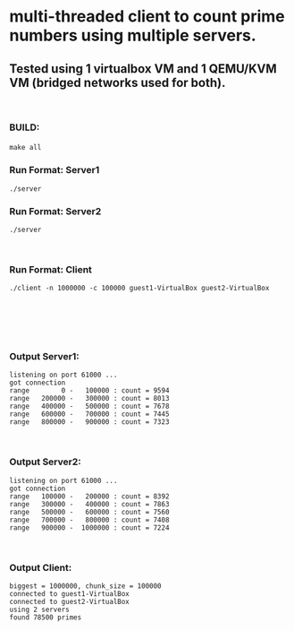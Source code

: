 
#  multi-threaded client to count prime numbers using multiple servers.

## Tested using 1 virtualbox VM and 1 QEMU/KVM VM (bridged networks used for both).  
&nbsp;
&nbsp;
### BUILD:
```make all```
&nbsp;
### Run Format: Server1  
```
./server  
```
### Run Format: Server2  
```
./server  
```
&nbsp;  
### Run Format: Client   
```
./client -n 1000000 -c 100000 guest1-VirtualBox guest2-VirtualBox    
```
&nbsp;  
&nbsp;  
&nbsp;  
&nbsp;  
### Output Server1:  
```
listening on port 61000 ...  
got connection  
range        0 -   100000 : count = 9594  
range   200000 -   300000 : count = 8013  
range   400000 -   500000 : count = 7678  
range   600000 -   700000 : count = 7445  
range   800000 -   900000 : count = 7323  
```
&nbsp;  
### Output Server2:
```
listening on port 61000 ...  
got connection  
range   100000 -   200000 : count = 8392  
range   300000 -   400000 : count = 7863  
range   500000 -   600000 : count = 7560  
range   700000 -   800000 : count = 7408  
range   900000 -  1000000 : count = 7224  
```
&nbsp;  
### Output Client:
```
biggest = 1000000, chunk_size = 100000  
connected to guest1-VirtualBox  
connected to guest2-VirtualBox  
using 2 servers  
found 78500 primes  
```

